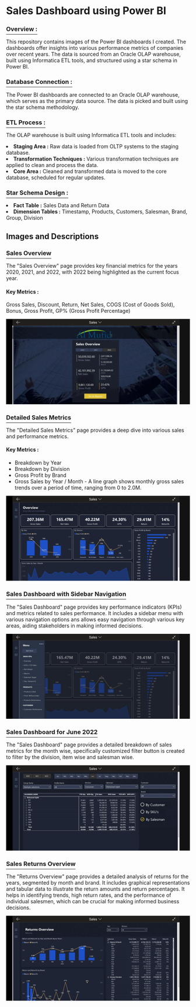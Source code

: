 # Sales Dashboard using Power BI

<h3 style="text-decoration: underline; text-underline-offset: 8px;">Overview :</h3>
  <p>This repository contains images of the Power BI dashboards I created. The dashboards offer insights into various performance metrics of companies over recent years. The data is sourced from an Oracle OLAP warehouse, built using Informatica ETL tools, and structured using a star schema in Power BI.</p>

<h3 style="text-decoration: underline; text-underline-offset: 8px;">Database Connection :</h3>
  <p>The Power BI dashboards are connected to an Oracle OLAP warehouse, which serves as the primary data source. The data is picked and built using the star schema methodology.</p>

<h3 style="text-decoration: underline; text-underline-offset: 8px;">ETL Process :</h3>
  <p>The OLAP warehouse is built using Informatica ETL tools and includes: </p>

  <li><b>Staging Area :</b> Raw data is loaded from OLTP systems to the staging database.</li>
  
  <li><b>Transformation Techniques :</b> Various transformation techniques are applied to clean and process the data.</li>
  
  <li><b>Core Area :</b> Cleaned and transformed data is moved to the core database, scheduled for regular updates.</li>

<h3 style="text-decoration: underline; text-underline-offset: 8px;">Star Schema Design :</h3>

  <li><b>Fact Table :</b> Sales Data and Return Data</li>

  <li><b>Dimension Tables :</b> Timestamp, Products, Customers, Salesman, Brand, Group, Division</li>

<h2>Images and Descriptions</h2>

<h3 style="text-decoration: underline; text-underline-offset: 8px;">Sales Overview</h3>
  <p>The "Sales Overview" page provides key financial metrics for the years 2020, 2021, and 2022, with 2022 being highlighted as the current focus year.
  <h4>Key Metrics : </h4> Gross Sales, Discount, Return, Net Sales, COGS (Cost of Goods Sold), Bonus, Gross Profit, GP% (Gross Profit Percentage)</p>

  ![Sales Overview](https://github.com/itkessco/Power-BI-Sales/blob/main/1.%20Dashboard.jpg)

<h3 style="text-decoration: underline; text-underline-offset: 8px;">Detailed Sales Metrics</h3>
  <p>The "Detailed Sales Metrics" page provides a deep dive into various sales and performance metrics.</p>
  <h4>Key Metrics : </h4>
  <ul>
    <li>Breakdown by Year </li>
    <li>Breakdown by Division </li>
    <li>Gross Profit by Brand</li>
    <li>Gross Sales by Year / Month - A line graph shows monthly gross sales trends over a period of time, ranging from 0 to 2.0M.</li>
  </ul> 

  ![Detailed Sales Metrics](https://github.com/itkessco/Power-BI-Sales/blob/main/2.%20Sales%20Dashboard.jpg)

<h3 style="text-decoration: underline; text-underline-offset: 8px;">Sales Dashboard with Sidebar Navigation</h3>
  <p>The "Sales Dashboard" page provides key performance indicators (KPIs) and metrics related to sales performance. It includes a sidebar menu with various navigation options
  ans allows easy navigation through various key areas, aiding stakeholders in making informed decisions.</p>

  ![Sidebar Navigation](https://github.com/itkessco/Power-BI-Sales/blob/main/3.%20Side%20Bar.jpg)

<h3 style="text-decoration: underline; text-underline-offset: 8px;">Sales Dashboard for June 2022</h3>
  <p>The "Sales Dashboard" page provides a detailed breakdown of sales metrics for the month wise, specifically customized filter button is created to filter by the division, item wise and salesman wise.</p>

  ![Sales Dashboard](https://github.com/itkessco/Power-BI-Sales/blob/main/4.%20Filter%20using%20custom%20radio%20button.jpg)

<h3 style="text-decoration: underline; text-underline-offset: 8px;">Sales Returns Overview</h3>
  <p>The "Returns Overview" page provides a detailed analysis of returns for the years, segmented by month and brand. It includes graphical representations and tabular data to illustrate the return amounts and     return percentages. It helps in identifying trends, high return rates, and the performance of individual salesmen, which can be crucial for making informed business decisions.</p>

  ![Sales Returns Overview](https://github.com/itkessco/Power-BI-Sales/blob/main/5.%20Sales%20Return.jpg)
